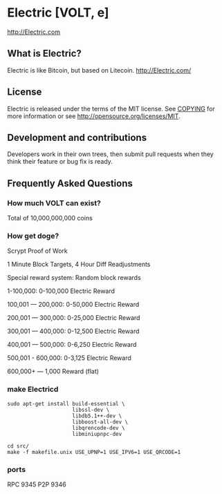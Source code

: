 # Electric [VOLT, e]
http://Electric.com

## What is Electric?
Electric is like Bitcoin, but based on Litecoin.
http://Electric.com/

## License
Electric is released under the terms of the MIT license. See [COPYING](COPYING)
for more information or see http://opensource.org/licenses/MIT.

## Development and contributions
Developers work in their own trees, then submit pull requests when they think
their feature or bug fix is ready.

## Frequently Asked Questions

### How much VOLT can exist?
Total of 10,000,000,000 coins

### How get doge?
Scrypt Proof of Work

1 Minute Block Targets, 4 Hour Diff Readjustments

Special reward system: Random block rewards

1-100,000: 0-100,000 Electric Reward

100,001 — 200,000: 0-50,000 Electric Reward

200,001 — 300,000: 0-25,000 Electric Reward

300,001 — 400,000: 0-12,500 Electric Reward

400,001 — 500,000: 0-6,250 Electric Reward

500,001 - 600,000: 0-3,125 Electric Reward

600,000+ — 1,000 Reward (flat)

### make Electricd

    sudo apt-get install build-essential \
                         libssl-dev \
                         libdb5.1++-dev \
                         libboost-all-dev \
                         libqrencode-dev \
                         libminiupnpc-dev

    cd src/
    make -f makefile.unix USE_UPNP=1 USE_IPV6=1 USE_QRCODE=1

### ports
RPC 9345
P2P 9346

